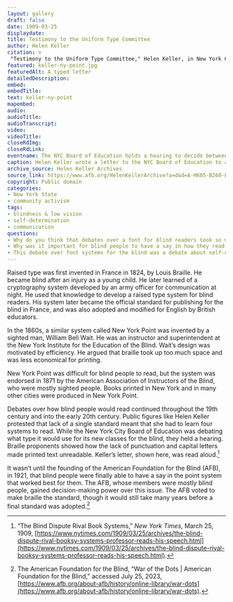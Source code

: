 ```yaml
--- 
layout: gallery
draft: false
date: 1909-03-25
displaydate: 
title: Testimony to the Uniform Type Committee
author: Helen Keller
citation: >
 "Testimony to the Uniform Type Committee," Helen Keller, in New York City Civil Rights History Project, Accessed: [Month Day, Year], https://nyccivilrightshistory.org/gallery/keller-ny-point.
featured: keller-ny-point.jpg
featuredAlt: A typed letter
detailedDescription: 
embed: 
embedTitle: 
text: keller-ny-point
mapembed: 
audio: 
audioTitle: 
audioTranscript: 
video: 
videoTitle: 
closeRdImg: 
closeRdLink: 
eventname: The NYC Board of Education holds a hearing to decide between different types of tactile type to be the standard for New York City schools.
caption: Helen Keller wrote a letter to the NYC Board of Education to advocate for braille to be the standard raised point type for all published materials for the blind, rather than New York Point, which didn’t include punctuation or capital letters. 
archive_source: Helen Keller Archives
source_link: https://www.afb.org/HelenKellerArchive?a=d&d=A-HK05-B268-BK01-001.1.17
copyright: Public domain
categories: 
- New York State
- community activism
tags: 
- blindness & low vision
- self-determination
- communication
questions: 
- Why do you think that debates over a font for blind readers took so many years before people could agree on a standard? Whose interests were at play? 
- Why was it important for blind people to have a say in how they read books? What insights did they have? 
- This debate over font systems for the blind was a debate about self-determination. Would blind people be able to choose what system worked best for them, or would others choose? What other examples of struggles over self-determination have you seen in history? Where do these struggles continue in the present?
--- 
```


Raised type was first invented in France in 1824, by Louis Braille. He became blind after an injury as a young child. He later learned of a cryptography system developed by an army officer for communication at night. He used that knowledge to develop a raised type system for blind readers. His system later became the official standard for publishing for the blind in France, and was also adopted and modified for English by British educators.

In the 1860s, a similar system called New York Point was invented by a sighted man, William Bell Wait. He was an instructor and superintendent at the New York Institute for the Education of the Blind. Wait’s design was motivated by efficiency. He argued that braille took up too much space and was less economical for printing.

New York Point was difficult for blind people to read, but the system was endorsed in 1871 by the American Association of Instructors of the Blind, who were mostly sighted people. Books printed in New York and in many other cities were produced in New York Point.

Debates over how blind people would read continued throughout the 19th century and into the early 20th century. Public figures like Helen Keller protested that lack of a single standard meant that she had to learn four systems to read. While the New York City Board of Education was debating what type it would use for its new classes for the blind, they held a hearing. Braille proponents showed how the lack of punctuation and capital letters made printed text unreadable. Keller’s letter, shown here, was read aloud.[^1]

It wasn’t until the founding of the American Foundation for the Blind (AFB), in 1921, that blind people were finally able to have a say in the point system that worked best for them. The AFB, whose members were mostly blind people, gained decision-making power over this issue. The AFB voted to make braille the standard, though it would still take many years before a final standard was adopted.[^2]

[^1]: “The Blind Dispute Rival Book Systems,” *New York Times*, March 25, 1909, [https://www.nytimes.com/1909/03/25/archives/the-blind-dispute-rival-booksy-systems-professor-reads-his-speech.html](https://www.nytimes.com/1909/03/25/archives/the-blind-dispute-rival-booksy-systems-professor-reads-his-speech.html).

[^2]: The American Foundation for the Blind, “War of the Dots | American Foundation for the Blind,” accessed July 25, 2023, [https://www.afb.org/about-afb/history/online-library/war-dots](https://www.afb.org/about-afb/history/online-library/war-dots).
